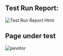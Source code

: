 ## Test Run Report:
![Test Run Report Html](https://github.com/Vasi-Cordea/peViitorRegressionTestingJavaCucumber/assets/150058199/75661f1c-d552-460b-bdb0-a37e9c0c37e5)
## Page under test
![peviitor](https://github.com/Vasi-Cordea/peViitorRegressionTestingJavaCucumber/assets/150058199/067f8fec-cec3-47f1-87f1-d93149fc3c7f)




